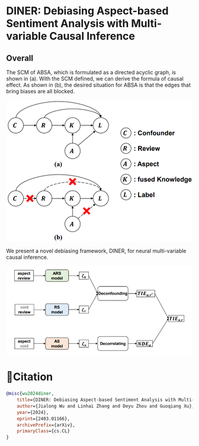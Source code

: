 # DINER: Debiasing Aspect-based Sentiment Analysis with Multi-variable Causal Inference

## Overall

The SCM of ABSA, which is formulated as a directed acyclic graph, is shown in (a). With the SCM defined, we can derive the formula of causal effect.
As shown in (b), the desired situation for ABSA is that the edges that bring biases are all blocked.

<p align="center"><img src='./assets/SCM.png'  width=500> </p>
We present a novel debiasing framework, DINER, for neural  multi-variable causal inference. 
<p align="center"><img src='./assets/method.png'  width=500> </p>

# 📖Citation

```bibtex
@misc{wu2024diner,
    title={DINER: Debiasing Aspect-based Sentiment Analysis with Multi-variable Causal Inference},
    author={Jialong Wu and Linhai Zhang and Deyu Zhou and Guoqiang Xu},
    year={2024},
    eprint={2403.01166},
    archivePrefix={arXiv},
    primaryClass={cs.CL}
}
```
